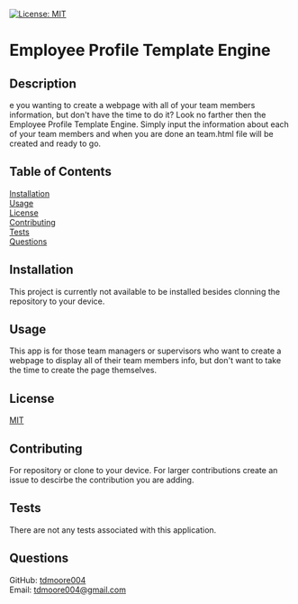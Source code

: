 [![License: MIT](https://img.shields.io/badge/License-MIT-yellow.svg)](https://choosealicense.com/licenses/mit/)
# Employee Profile Template Engine

## Description

e you wanting to create a webpage with all of your team members information, but don't have the time to do it? Look no farther then the Employee Profile Template Engine. Simply input the information about each of your team members and when you are done an team.html file will be created and ready to go.

## Table of Contents

[Installation](##installation)  
[Usage](##usage)  
[License](##license)  
[Contributing](##contributing)  
[Tests](##tests)  
[Questions](##questions)  

## Installation

This project is currently not available to be installed besides clonning the repository to your device.

## Usage

This app is for those team managers or supervisors who want to create a webpage to display all of their team members info, but don't want to take the time to create the page themselves.

## License

[MIT](https://choosealicense.com/licenses/mit/)

## Contributing

For repository or clone to your device. For larger contributions create an issue to descirbe the contribution you are adding.

## Tests

There are not any tests associated with this application.

## Questions

GitHub: [tdmoore004](https://github.com/tdmoore004)  
Email: [tdmoore004@gmail.com](mailto:tdmoore004@gmail.com)